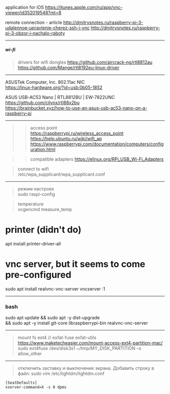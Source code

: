 
application for iOS
https://itunes.apple.com/ru/app/vnc-viewer/id352019548?mt=8


remote connection - article
http://dmitrysnotes.ru/raspberry-pi-3-udalennoe-upravlenie-cherez-ssh-i-vnc
http://dmitrysnotes.ru/raspberry-pi-3-obzor-i-nachalo-raboty


------------------------------------  
##### wi-fi
> drivers for wifi dongles
https://github.com/aircrack-ng/rtl8812au  
https://github.com/Mange/rtl8192eu-linux-driver

--- 
ASUSTek Computer, Inc. 802.11ac NIC  
https://linux-hardware.org/?id=usb:0b05-1852

ASUS USB-AC53 Nano | RTL8812BU | EW-7822UNC  
https://github.com/cilynx/rtl88x2bu   
https://brainbucket.xyz/how-to-use-an-asus-usb-ac53-nano-on-a-raspberry-pi  

---
>> access point  
https://raspberrypi.ru/wireless_access_point
https://help.ubuntu.ru/wiki/wifi_ap
https://www.raspberrypi.com/documentation/computers/configuration.html

>> compatible adapters
https://elinux.org/RPi_USB_Wi-Fi_Adapters
  

> connect to wifi  
/etc/wpa_supplicant/wpa_supplicant.conf  


------------------------------------  
> режим настроек  
sudo raspi-config

> temperature  
vcgencmd measure_temp


# printer (didn't do)
apt install printer-driver-all

# vnc server, but it seems to come pre-configured
sudo apt install realvnc-vnc-server
vncserver :1


------------------------------------  
### bash 

sudo apt update && sudo apt -y dist-upgrade \
  && sudo apt -y install git-core libraspberrypi-bin realvnc-vnc-server


------------------------------------  
> mount fs ext4
// exfat-fuse exfat-utils
> https://www.maketecheasier.com/mount-access-ext4-partition-mac/
sudo ext4fuse /dev/disk3s1 ~/tmp/MY_DISK_PARTITION -o allow_other


------------------------------------  
> отключить заставку и выключение экрана. Добавить строку в файл:
sudo vim /etc/lightdm/lightdm.conf
```
[SeatDefaults]
xserver-command=X -s 0 dpms
```
